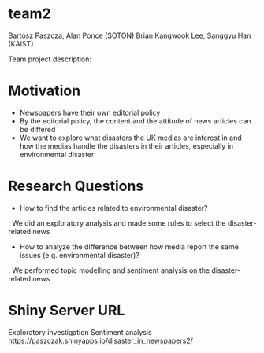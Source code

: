 # team2
Bartosz Paszcza, Alan Ponce (SOTON)
Brian Kangwook Lee, Sanggyu Han (KAIST)

Team project description:

# Motivation
- Newspapers have their own editorial policy
- By the editorial policy, the content and the attitude of news articles can be differed
- We want to explore what disasters the UK medias are interest in and how the medias handle the disasters in their articles, especially in environmental disaster

# Research Questions
- How to find the articles related to environmental disaster?

: We did an exploratory analysis and made some rules to select the disaster-related news

- How to analyze the difference between how media report the same issues (e.g. environmental disaster)?

: We performed topic modelling and sentiment analysis on the disaster-related news

# Shiny Server URL
Exploratory investigation
Sentiment analysis
https://paszczak.shinyapps.io/disaster_in_newspapers2/
